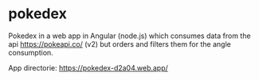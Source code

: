 # pokedex
Pokedex in a web app in Angular (node.js) which consumes data from the api https://pokeapi.co/ (v2) but orders and filters them for the angle consumption.

App directorie: https://pokedex-d2a04.web.app/

